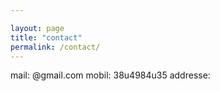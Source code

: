 ```yaml
---

layout: page
title: "contact"
permalink: /contact/
---
```


mail: @gmail.com
mobil: 38u4984u35
addresse:


